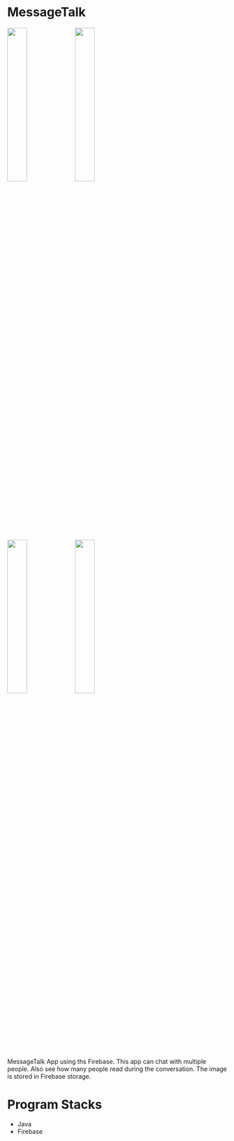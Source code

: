# MessageTalk

<div>
<img src="https://user-images.githubusercontent.com/31702431/73854221-7d5f6a00-4875-11ea-9438-e4c3f96de532.jpeg" width="30%"></img>
<img src="https://user-images.githubusercontent.com/31702431/73854227-7f292d80-4875-11ea-8aa5-2f2d4985ae3d.jpeg" width="30%"></img>
</div>
<div>
<img src="https://user-images.githubusercontent.com/31702431/73854232-80f2f100-4875-11ea-9692-184eec905f28.jpeg" width="30%"></img>
<img src="https://user-images.githubusercontent.com/31702431/73854233-818b8780-4875-11ea-9f44-79fc74db9c8e.jpeg" width="30%"></img>
</div>

MessageTalk App using ths Firebase.
This app can chat with multiple people. Also see how many people read during the conversation.
The image is stored in Firebase storage.


# Program Stacks
* Java
* Firebase
